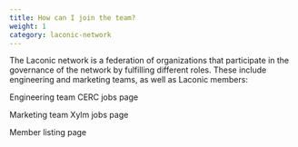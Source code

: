 ```yaml
---
title: How can I join the team?
weight: 1
category: laconic-network
---
```


The Laconic network is ​​a  federation of organizations that participate in the governance of the network by fulfilling different roles. These include engineering and marketing teams, as well as Laconic members:

Engineering team CERC jobs page

Marketing team Xylm jobs page

Member listing page

